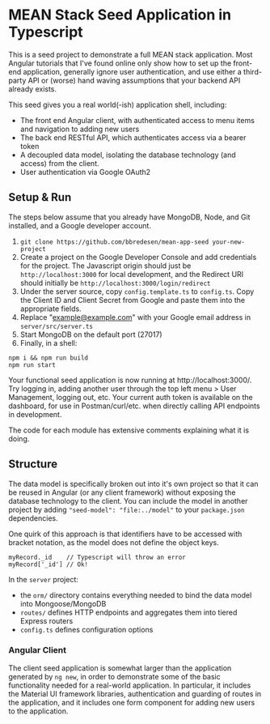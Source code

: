 # MEAN Stack Seed Application in Typescript

This is a seed project to demonstrate a full MEAN stack application. Most
Angular tutorials that I've found online only show how to set up the front-end
application, generally ignore user authentication, and use either a third-party
API or (worse) hand waving assumptions that your backend API already exists.

This seed gives you a real world(-ish) application shell, including:
* The front end Angular client, with authenticated access to menu items and
navigation to adding new users
* The back end RESTful API, which authenticates access via a bearer token
* A decoupled data model, isolating the database technology (and access) from
the client.
* User authentication via Google OAuth2

## Setup & Run

The steps below assume that you already have MongoDB, Node, and Git installed,
and a Google developer account.

1. `git clone https://github.com/bbredesen/mean-app-seed your-new-project`
1. Create a project on the Google Developer Console and add credentials for the
project. The Javascript origin should just be `http://localhost:3000` for local
development, and the Redirect URI should initially be `http://localhost:3000/login/redirect`
1. Under the server source, copy `config.template.ts` to `config.ts`. Copy the
Client ID and Client Secret from Google and paste them into the appropriate
fields.
1. Replace "example@example.com" with your Google email address in `server/src/server.ts`
1. Start MongoDB on the default port (27017)
1. Finally, in a shell:

```
npm i && npm run build
npm run start
```

Your functional seed application is now running at http://localhost:3000/. Try
logging in, adding another user through the top left menu > User Management,
logging out, etc. Your current auth token is available on the dashboard, for
use in Postman/curl/etc. when directly calling API endpoints in development.

The code for each module has extensive comments explaining what it is doing.

## Structure

The data model is specifically broken out into it's own project so that it can
be reused in Angular (or any client framework) without exposing the
database technology to the client. You can include the model in another project by adding
`"seed-model": "file:../model"` to your `package.json` dependencies.

One quirk of this approach is that identifiers have to be
accessed with bracket notation, as the model does not define the object keys.
```
myRecord._id    // Typescript will throw an error
myRecord['_id'] // Ok!
```
In the `server` project:
* the `orm/` directory contains everything needed to bind the data model into Mongoose/MongoDB
* `routes/` defines HTTP endpoints and aggregates them into tiered Express
routers
* `config.ts` defines configuration options

### Angular Client
The client seed application is somewhat larger than the application generated
by `ng new`, in order to demonstrate some of the basic functionality needed for a real-world application.
In particular, it includes the Material UI framework libraries,
authentication and guarding of routes in the application, and it
includes one form component for adding new users to the application.
